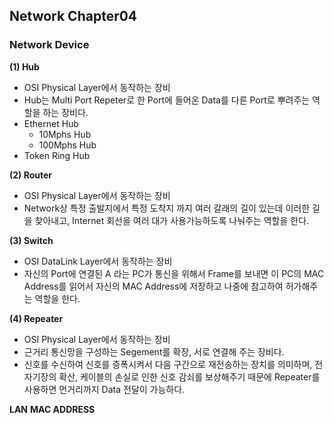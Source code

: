 ## Network Chapter04
### Network Device 
**(1) Hub**
 - OSI Physical Layer에서 동작하는 장비 
 - Hub는 Multi Port Repeter로 한 Port에 들어온 Data를 다른 Port로 뿌려주는 역할을 하는 장비다. 
 - Ethernet Hub 
    - 10Mphs  Hub 
    - 100Mphs Hub  
 - Token Ring Hub 

**(2) Router**
 - OSI Physical Layer에서 동작하는 장비 
 - Network상 특정 출발지에서 특정 도착지 까지 여러 갈래의 길이 있는데 이러한 길을 찾아내고, Internet 회선을 여러 대가 사용가능하도록 나눠주는 역할을 한다. 
 
**(3) Switch**
 - OSI DataLink Layer에서 동작하는 장비  
 - 자신의 Port에 연결된 A 라는 PC가 통신을 위해서 Frame를 보내면 이 PC의 MAC Address를 읽어서 자신의 MAC Address에 저장하고 나중에 참고하여 허가해주는 역할을 한다. 
    
**(4) Repeater**
 - OSI Physical Layer에서 동작하는 장비
 - 근거리 통신망을 구성하는 Segement를 확장, 서로 연결해 주는 장비다. 
 - 신호를 수신하여 신호를 증폭시켜서 다음 구간으로 재전송하는 장치를 의미하며, 전자기장의 확산, 케이블의 손실로 인한 신호 감쇠를 보상해주기 때문에 Repeater를 사용하면 먼거리까지 Data 전달이 가능하다.  




**LAN**
**MAC ADDRESS**

